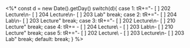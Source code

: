 <%*
const d = new Date().getDay()
switch(d){
	case 1:
		tR+="- [ ] 202 Lecture\n- [ ] 204 Lecture\n- [ ] 203 Lab"
		break;
	case 2:
		tR+="- [ ] 204 Lab\n- [ ] 203 Lecture"
		break;
	case 3:
		tR+="- [ ] 202 Lecture\n- [ ] 210 Lecture"
		break;
	case 4:
		tR+= - [ ] 204 Lecture\ - [ ] 203 Lab\n- [ ] 210 Lecture"
		break;
	case 5:
		tR+="- [ ] 202 Lecture\ - [ ] 203 Lecture\n- [ ] 203 Lab"
		break;
	default:
		break;
}
%>